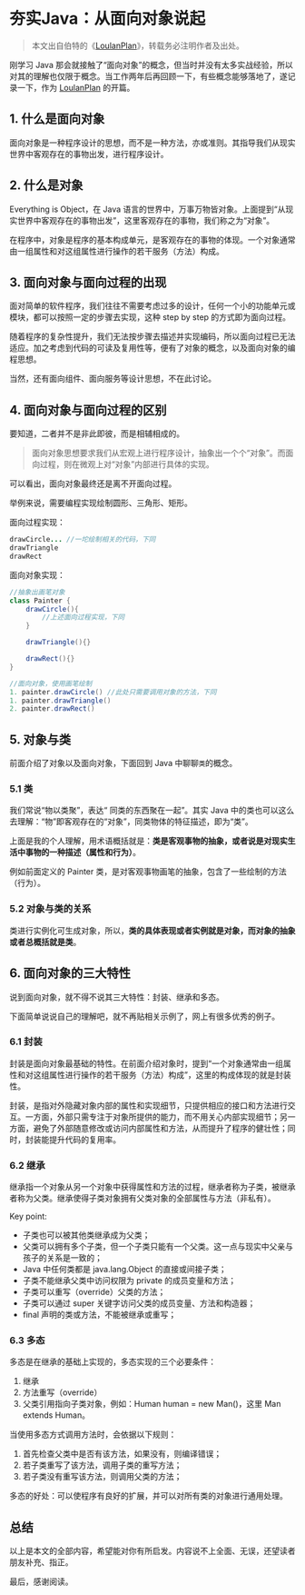 # 夯实Java：从面向对象说起

>本文出自伯特的《[LoulanPlan](https://github.com/ruicbAndroid/LoulanPlan)》，转载务必注明作者及出处。

刚学习 Java 那会就接触了“面向对象”的概念，但当时并没有太多实战经验，所以对其的理解也仅限于概念。当工作两年后再回顾一下，有些概念能够落地了，遂记录一下，作为 [LoulanPlan](https://github.com/ruicbAndroid/LoulanPlan) 的开篇。

## 1. 什么是面向对象

面向对象是一种程序设计的思想，而不是一种方法，亦或准则。其指导我们从现实世界中客观存在的事物出发，进行程序设计。

## 2. 什么是对象

Everything is Object，在 Java 语言的世界中，万事万物皆对象。上面提到“从现实世界中客观存在的事物出发”，这里客观存在的事物，我们称之为“对象”。

在程序中，对象是程序的基本构成单元，是客观存在的事物的体现。一个对象通常由一组属性和对这组属性进行操作的若干服务（方法）构成。

## 3. 面向对象与面向过程的出现

面对简单的软件程序，我们往往不需要考虑过多的设计，任何一个小的功能单元或模块，都可以按照一定的步骤去实现，这种 step by step 的方式即为面向过程。

随着程序的复杂性提升，我们无法按步骤去描述并实现编码，所以面向过程已无法适应。加之考虑到代码的可读及复用性等，便有了对象的概念，以及面向对象的编程思想。

当然，还有面向组件、面向服务等设计思想，不在此讨论。

## 4. 面向对象与面向过程的区别

要知道，二者并不是非此即彼，而是相辅相成的。

>面向对象思想要求我们从宏观上进行程序设计，抽象出一个个“对象”。而面向过程，则在微观上对“对象”内部进行具体的实现。

可以看出，面向对象最终还是离不开面向过程。

举例来说，需要编程实现绘制圆形、三角形、矩形。

面向过程实现：

```java
drawCircle... //一坨绘制相关的代码，下同
drawTriangle
drawRect
```

面向对象实现：

```java
//抽象出画笔对象
class Painter {
    drawCircle(){
        //上述面向过程实现，下同
    }

    drawTriangle(){}

    drawRect(){}
}

//面向对象，使用画笔绘制
1. painter.drawCircle() //此处只需要调用对象的方法，下同
1. painter.drawTriangle()
2. painter.drawRect()
```

## 5. 对象与类

前面介绍了对象以及面向对象，下面回到 Java 中聊聊`类`的概念。

### 5.1 类

我们常说“物以类聚”，表达“ 同类的东西聚在一起”。其实 Java 中的类也可以这么去理解：“物”即客观存在的“对象”，同类物体的特征描述，即为“类”。

上面是我的个人理解，用术语概括就是：**类是客观事物的抽象，或者说是对现实生活中事物的一种描述（属性和行为）**。

例如前面定义的 Painter 类，是对客观事物画笔的抽象，包含了一些绘制的方法（行为）。

### 5.2 对象与类的关系

类进行实例化可生成对象，所以，**类的具体表现或者实例就是对象，而对象的抽象或者总概括就是类**。

## 6. 面向对象的三大特性

说到面向对象，就不得不说其三大特性：封装、继承和多态。

下面简单说说自己的理解吧，就不再贴相关示例了，网上有很多优秀的例子。

### 6.1 封装

封装是面向对象最基础的特性。在前面介绍对象时，提到“一个对象通常由一组属性和对这组属性进行操作的若干服务（方法）构成”，这里的构成体现的就是封装性。

封装，是指对外隐藏对象内部的属性和实现细节，只提供相应的接口和方法进行交互。一方面，外部只需专注于对象所提供的能力，而不用关心内部实现细节；另一方面，避免了外部随意修改或访问内部属性和方法，从而提升了程序的健壮性；同时，封装能提升代码的复用率。

### 6.2 继承

继承指一个对象从另一个对象中获得属性和方法的过程，继承者称为子类，被继承者称为父类。继承使得子类对象拥有父类对象的全部属性与方法（非私有）。

Key point:

- 子类也可以被其他类继承成为父类；
- 父类可以拥有多个子类，但一个子类只能有一个父类。这一点与现实中父亲与孩子的关系是一致的；
- Java 中任何类都是 java.lang.Object 的直接或间接子类；
- 子类不能继承父类中访问权限为 private 的成员变量和方法；
- 子类可以重写（override）父类的方法；
- 子类可以通过 super 关键字访问父类的成员变量、方法和构造器；
- final 声明的类或方法，不能被继承或重写；

### 6.3 多态

多态是在继承的基础上实现的，多态实现的三个必要条件：

1. 继承
2. 方法重写（override）
3. 父类引用指向子类对象，例如：Human human = new Man()，这里 Man extends Human。

当使用多态方式调用方法时，会依据以下规则：

1. 首先检查父类中是否有该方法，如果没有，则编译错误；
2. 若子类重写了该方法，调用子类的重写方法；
3. 若子类没有重写该方法，则调用父类的方法；

多态的好处：可以使程序有良好的扩展，并可以对所有类的对象进行通用处理。

## 总结

以上是本文的全部内容，希望能对你有所启发。内容说不上全面、无误，还望读者朋友补充、指正。

最后，感谢阅读。
